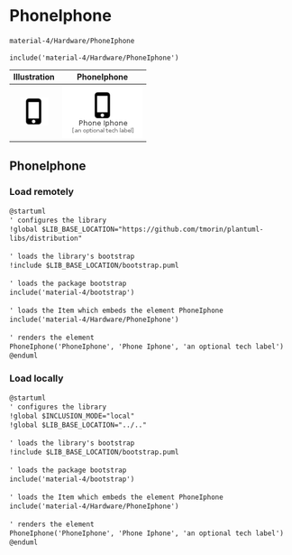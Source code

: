 # PhoneIphone


```text
material-4/Hardware/PhoneIphone
```

```text
include('material-4/Hardware/PhoneIphone')
```



| Illustration | PhoneIphone |
| :---: | :---: |
| ![illustration for Illustration](../../material-4/Hardware/PhoneIphone.png) | ![illustration for PhoneIphone](../../material-4/Hardware/PhoneIphone.Local.png) |




## PhoneIphone

### Load remotely
```plantuml
@startuml
' configures the library
!global $LIB_BASE_LOCATION="https://github.com/tmorin/plantuml-libs/distribution"

' loads the library's bootstrap
!include $LIB_BASE_LOCATION/bootstrap.puml

' loads the package bootstrap
include('material-4/bootstrap')

' loads the Item which embeds the element PhoneIphone
include('material-4/Hardware/PhoneIphone')

' renders the element
PhoneIphone('PhoneIphone', 'Phone Iphone', 'an optional tech label')
@enduml
```

### Load locally
```plantuml
@startuml
' configures the library
!global $INCLUSION_MODE="local"
!global $LIB_BASE_LOCATION="../.."

' loads the library's bootstrap
!include $LIB_BASE_LOCATION/bootstrap.puml

' loads the package bootstrap
include('material-4/bootstrap')

' loads the Item which embeds the element PhoneIphone
include('material-4/Hardware/PhoneIphone')

' renders the element
PhoneIphone('PhoneIphone', 'Phone Iphone', 'an optional tech label')
@enduml
```

